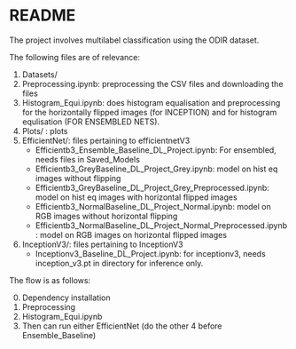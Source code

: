 # README

The project involves multilabel classification using the ODIR dataset.



The following files are of relevance:
1. Datasets/
2. Preprocessing.ipynb: preprocessing the CSV files and downloading the files
3. Histogram_Equi.ipynb: does histogram equalisation and preprocessing for the horizontally flipped images (for INCEPTION) and for histogram equlisation (FOR ENSEMBLED NETS).
4. Plots/ : plots
5. EfficientNet/: files pertaining to efficientnetV3
   -  Efficientb3_Ensemble_Baseline_DL_Project.ipynb: For ensembled, needs files in Saved_Models
   -  Efficientb3_GreyBaseline_DL_Project_Grey.ipynb: model on hist eq images without flipping
   -  Efficientb3_GreyBaseline_DL_Project_Grey_Preprocessed.ipynb: model on hist eq images with horizontal flipped images
   -  Efficientb3_NormalBaseline_DL_Project_Normal.ipynb: model on RGB images without horizontal flipping
   -  Efficientb3_NormalBaseline_DL_Project_Normal_Preprocessed.ipynb: model on RGB images on horizontal flipped images
6. InceptionV3/: files pertaining to InceptionV3
   - Inceptionv3_Baseline_DL_Project.ipynb: for inceptionv3, needs inception_v3.pt in directory for inference only.

The flow is as follows:

0. Dependency installation
1. Preprocessing
2. Histogram_Equi.ipynb
3. Then can run either EfficientNet (do the other 4 before Ensemble_Baseline)